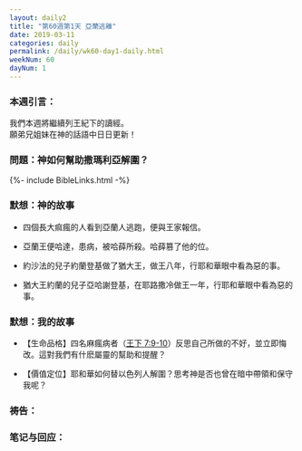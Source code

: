 ```yaml
---
layout: daily2
title: "第60週第1天 亞蘭逃離"
date: 2019-03-11
categories: daily
permalink: /daily/wk60-day1-daily.html
weekNum: 60
dayNum: 1
---
```


### 本週引言：
我們本週將繼續列王紀下的讀經。  
願弟兄姐妹在神的話語中日日更新！

### 問題：神如何幫助撒瑪利亞解圍？

{%- include BibleLinks.html -%}

### 默想：神的故事 
+ 四個長大痲瘋的人看到亞蘭人逃跑，便與王家報信。

+ 亞蘭王便哈達，患病，被哈薛所殺。哈薛篡了他的位。

+ 約沙法的兒子約蘭登基做了猶大王，做王八年，行耶和華眼中看為惡的事。

+ 猶大王約蘭的兒子亞哈謝登基，在耶路撒冷做王一年，行耶和華眼中看為惡的事。

### 默想：我的故事
+ 【生命品格】四名麻瘋病者（[王下 7:9-10](https://www.biblegateway.com/passage/?search=列王紀下7.9-10&version=CUVMPT)）反思自己所做的不好，並立即悔改。這對我們有什麽屬靈的幫助和提醒？

+ 【價值定位】耶和華如何替以色列人解圍？思考神是否也曾在暗中帶領和保守我呢？

### 祷告：

### 笔记与回应：
